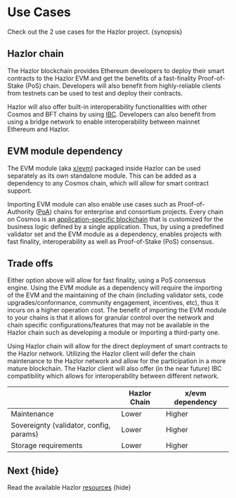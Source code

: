 <!--
order: 3
-->

# Use Cases

Check out the 2 use cases for the Hazlor project. {synopsis}

## Hazlor chain

The Hazlor blockchain provides Ethereum developers to deploy their smart contracts to the
Hazlor EVM and get the benefits of a fast-finality Proof-of-Stake (PoS) chain. Developers will
also benefit from highly-reliable clients from testnets can be used to test and deploy their
contracts.

Hazlor will also offer built-in interoperability functionalities with other Cosmos and BFT chains by using [IBC](https://cosmos.network/ibc). Developers can also benefit from using a bridge network to enable interoperability between mainnet Ethereum and Hazlor.

## EVM module dependency

The EVM module (aka [x/evm](https://github.com/tharsis/ethermint/tree/main/x/evm)) packaged inside
Hazlor can be used separately as its own standalone module. This can be added as a dependency to
any Cosmos chain, which will allow for smart contract support.

Importing EVM module can also enable use cases such as Proof-of-Authority
([PoA](https://en.wikipedia.org/wiki/Proof_of_authority)) chains for enterprise and consortium
projects. Every chain on Cosmos is an [application-specific
blockchain](https://docs.cosmos.network/master/intro/why-app-specific.html) that is customized for
the business logic defined by a single application. Thus, by using a predefined validator set and
the EVM module as a dependency, enables projects with fast finality, interoperability as well as
Proof-of-Stake (PoS) consensus.

## Trade offs

Either option above will allow for fast finality, using a PoS consensus engine. Using the EVM module
as a dependency will require the importing of the EVM and the maintaining of the chain (including
validator sets, code upgrades/conformance, community engagement, incentives, etc), thus it incurs on a
higher operation cost. The benefit of importing the EVM module to your chains is that it allows for
granular control over the network and chain specific configurations/features that may not be
available in the Hazlor chain such as developing a module or importing a third-party one.

Using Hazlor chain will allow for the direct deployment of smart contracts to the Hazlor
network. Utilizing the Hazlor client will defer the chain maintenance to the Hazlor network
and allow for the participation in a more mature blockchain. The Hazlor client will also offer
(in the near future) IBC compatibility which allows for interoperability between different network.

|                                         | Hazlor Chain     | x/evm dependency |
|-----------------------------------------|-----------------|------------------|
| Maintenance                             | Lower           | Higher           |
| Sovereignty (validator, config, params) | Lower           | Higher           |
| Storage requirements                    | Lower           | Higher           |

## Next {hide}

Read the available Hazlor [resources](./resources.md) {hide}